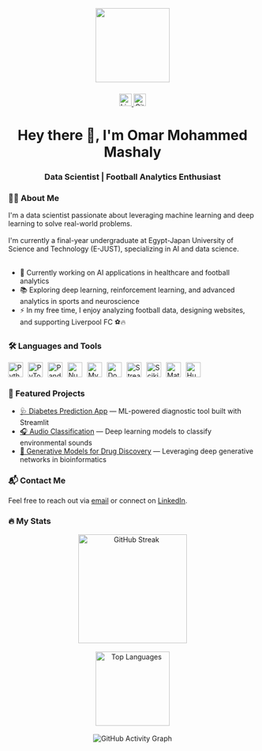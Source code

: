 <div align="center">
  <img height="150" src="https://media.giphy.com/media/M9gbBd9nbDrOTu1Mqx/giphy.gif" />
</div>

###

<div align="center">
  <a href="https://www.linkedin.com/in/omar-mashaly">
    <img src="https://img.shields.io/static/v1?message=LinkedIn&logo=linkedin&label=&color=0077B5&logoColor=white&labelColor=&style=for-the-badge" height="25" alt="LinkedIn" />
  </a>
  <a href="https://github.com/Omar10lfc">
    <img src="https://img.shields.io/static/v1?message=GitHub&logo=github&label=&color=181717&logoColor=white&labelColor=&style=for-the-badge" height="25" alt="GitHub" />
  </a>
</div>

###

<h1 align="center">Hey there 👋, I'm Omar Mohammed Mashaly</h1>
<h3 align="center">Data Scientist | Football Analytics Enthusiast</h3>

###

<h3 align="left">👨‍💻 About Me</h3>

<p align="left">
  I'm a data scientist passionate about leveraging machine learning and deep learning to solve real-world problems. <br><br>
  I'm currently a final-year undergraduate at Egypt-Japan University of Science and Technology (E-JUST), specializing in AI and data science. <br><br>

  - 🔭 Currently working on AI applications in healthcare and football analytics  
  - 📚 Exploring deep learning, reinforcement learning, and advanced analytics in sports and neuroscience  
  - ⚡ In my free time, I enjoy analyzing football data, designing websites, and supporting Liverpool FC ⚽🔥  
</p>

###

<h3 align="left">🛠 Languages and Tools</h3>

<p align="left" style="display: flex; gap: 10px; flex-wrap: wrap;">
  <img src="https://cdn.jsdelivr.net/gh/devicons/devicon/icons/python/python-original.svg" style="height:30px; width:auto;" alt="Python" />
  <img src="https://cdn.jsdelivr.net/gh/devicons/devicon/icons/pytorch/pytorch-original.svg" style="height:30px; width:auto;" alt="PyTorch" />
  <img src="https://cdn.jsdelivr.net/gh/devicons/devicon/icons/pandas/pandas-original.svg" style="height:30px; width:auto;" alt="Pandas" />
  <img src="https://cdn.jsdelivr.net/gh/devicons/devicon/icons/numpy/numpy-original.svg" style="height:30px; width:auto;" alt="NumPy" />
  <img src="https://cdn.jsdelivr.net/gh/devicons/devicon/icons/mysql/mysql-original.svg" style="height:30px; width:auto;" alt="MySQL" />
  <img src="https://cdn.jsdelivr.net/gh/devicons/devicon/icons/docker/docker-original.svg" style="height:30px; width:auto;" alt="Docker" />
  <img src="https://upload.wikimedia.org/wikipedia/commons/3/37/Streamlit_logo_icon.svg" style="height:30px; width:auto;" alt="Streamlit" />
  <img src="https://upload.wikimedia.org/wikipedia/commons/0/05/Scikit_learn_logo_small.svg" style="height:30px; width:auto;" alt="Scikit-Learn" />
  <img src="https://upload.wikimedia.org/wikipedia/commons/thumb/8/84/Matplotlib_icon.svg/512px-Matplotlib_icon.svg.png" style="height:30px; width:auto;" alt="Matplotlib" />
  <img src="https://huggingface.co/datasets/huggingface/brand-assets/resolve/main/hf-logo.svg" style="height:30px; width:auto;" alt="Hugging Face" />
</p>

###

<h3 align="left">📂 Featured Projects</h3>

<ul>
  <li><a href="https://github.com/Omar10lfc/diabetes-predictor-streamlit">🩺 Diabetes Prediction App</a> — ML-powered diagnostic tool built with Streamlit</li>
  <li><a href="https://github.com/Omar10lfc/audio-classification">🎧 Audio Classification</a> — Deep learning models to classify environmental sounds</li>
  <li><a href="https://github.com/Omar10lfc/generative-drug-discovery">💊 Generative Models for Drug Discovery</a> — Leveraging deep generative networks in bioinformatics</li>
</ul>

###

<h3 align="left">📬 Contact Me</h3>

<p align="left">
  Feel free to reach out via <a href="mailto:omarmashaly86@gmail.com">email</a> or connect on <a href="https://www.linkedin.com/in/omar-mashaly">LinkedIn</a>.
</p>

###

<h3 align="left">🔥 My Stats</h3>

<div align="center">
  <img src="https://github-readme-streak-stats.herokuapp.com?user=Omar10lfc&theme=dark&hide_border=true" height="220" alt="GitHub Streak" />
  <br><br>
  <img src="https://github-readme-stats.vercel.app/api/top-langs/?username=Omar10lfc&layout=compact&theme=dark&exclude_repo=Jupyter-Notebooks" height="150" alt="Top Languages" />
  <br><br>
  <img src="https://github-readme-activity-graph.vercel.app/graph?username=Omar10lfc&theme=github-dark&hide_border=true" alt="GitHub Activity Graph" />
</div>
